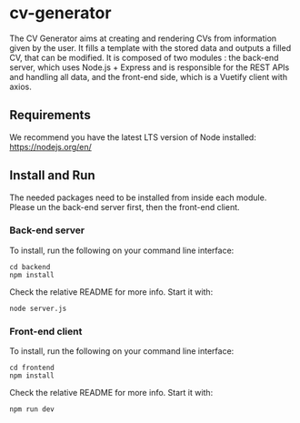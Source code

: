 # cv-generator

The CV Generator aims at creating and rendering CVs from information given by the user. 
It fills a template with the stored data and outputs a filled CV, that can be modified.
It is composed of two modules : the back-end server, which uses Node.js + Express and is responsible for the REST APIs and handling all data, and the front-end side, which is a Vuetify client with axios.

## Requirements

We recommend you have the latest LTS version of Node installed:  
https://nodejs.org/en/

## Install and Run

The needed packages need to be installed from inside each module.  
Please un the back-end server first, then the front-end client.

### Back-end server

To install, run the following on your command line interface:

```
cd backend
npm install
```  
Check the relative README for more info.
Start it with:  
```
node server.js
```
### Front-end client

To install, run the following on your command line interface:

```
cd frontend
npm install
```  
Check the relative README for more info.
Start it with:  
```
npm run dev
```